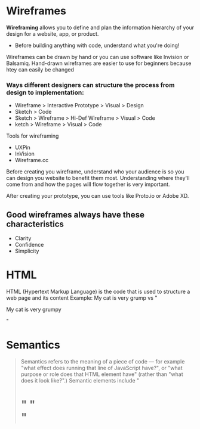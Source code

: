 # Wireframes

**Wireframing** allows you to define and plan the information hierarchy of your design for a website, app, or product.
* Before building anything with code, understand what you're doing!

Wireframes can be drawn by hand or you can use software like Invision or Balsamiq.
Hand-drawn wireframes are easier to use for beginners because htey can easily be changed

### Ways different designers can structure the process from design to implementation:
- Wireframe > Interactive Prototype > Visual > Design <br>
- Sketch > Code <br>
- Sketch > Wireframe > Hi-Def Wireframe > Visual > Code <br>
- ketch > Wireframe > Visual > Code <br>

Tools for wireframing
- UXPin
- InVision
- Wireframe.cc

Before creating you wireframe, understand who your audience is so you can design you website to benefit them most.
Understanding where they'll come from and how the pages will flow together is very important.

After creating your prototype, you can use tools like Proto.io or Adobe XD.

## Good wireframes always have these characteristics
- Clarity
- Confidence
- Simplicity

# HTML
HTML (Hypertext Markup Language) is the code that is used to structure a web page and its content
Example: My cat is very grump vs "<p>My cat is very grumpy</p>"

# Semantics
> Semantics refers to the meaning of a piece of code — for example "what effect does running that line of JavaScript have?", or "what purpose or role does that HTML element have" (rather than "what does it look like?".)
Semantic elements include "<h1>" "<article>" 


